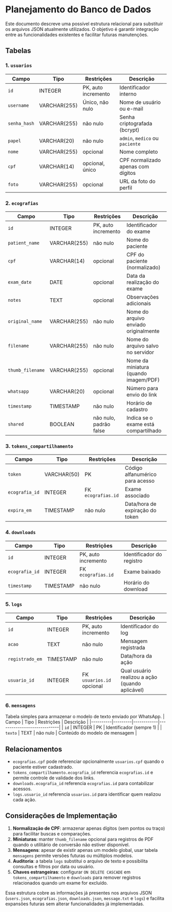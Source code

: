 # Planejamento do Banco de Dados

Este documento descreve uma possível estrutura relacional para substituir os arquivos JSON atualmente utilizados. O objetivo é garantir integração entre as funcionalidades existentes e facilitar futuras manutenções.

## Tabelas

### 1. `usuarios`
| Campo         | Tipo            | Restrições                         | Descrição                                |
|---------------|-----------------|-------------------------------------|---------------------------------------------|
| `id`          | INTEGER         | PK, auto incremento                 | Identificador interno                      |
| `username`    | VARCHAR(255)    | Único, não nulo                   | Nome de usuário ou e-mail                 |
| `senha_hash`  | VARCHAR(255)    | não nulo                           | Senha criptografada (bcrypt)               |
| `papel`       | VARCHAR(20)     | não nulo                           | `admin`, `medico` ou `paciente`            |
| `nome`        | VARCHAR(255)    | opcional                            | Nome completo                              |
| `cpf`         | VARCHAR(14)     | opcional, único                    | CPF normalizado apenas com dígitos         |
| `foto`        | VARCHAR(255)    | opcional                            | URL da foto do perfil                      |

### 2. `ecografias`
| Campo            | Tipo            | Restrições            | Descrição                              |
|------------------|-----------------|----------------------|-------------------------------------------|
| `id`             | INTEGER         | PK, auto incremento  | Identificador do exame                    |
| `patient_name`   | VARCHAR(255)    | não nulo            | Nome do paciente                          |
| `cpf`            | VARCHAR(14)     | opcional             | CPF do paciente (normalizado)             |
| `exam_date`      | DATE            | opcional             | Data da realização do exame               |
| `notes`          | TEXT            | opcional             | Observações adicionais                   |
| `original_name`  | VARCHAR(255)    | não nulo            | Nome do arquivo enviado originalmente     |
| `filename`       | VARCHAR(255)    | não nulo            | Nome do arquivo salvo no servidor         |
| `thumb_filename` | VARCHAR(255)    | opcional             | Nome da miniatura (quando imagem/PDF)     |
| `whatsapp`       | VARCHAR(20)     | opcional             | Número para envio do link                |
| `timestamp`      | TIMESTAMP       | não nulo            | Horário de cadastro                       |
| `shared`         | BOOLEAN         | não nulo, padrão false | Indica se o exame está compartilhado       |

### 3. `tokens_compartilhamento`
| Campo       | Tipo      | Restrições           | Descrição                                 |
|-------------|-----------|-----------------------|----------------------------------------------|
| `token`     | VARCHAR(50) | PK                  | Código alfanumérico para acesso             |
| `ecografia_id` | INTEGER   | FK `ecografias.id`  | Exame associado                              |
| `expira_em` | TIMESTAMP | não nulo            | Data/hora de expiração do token              |

### 4. `downloads`
| Campo          | Tipo      | Restrições            | Descrição                              |
|----------------|-----------|----------------------|-------------------------------------------|
| `id`           | INTEGER   | PK, auto incremento  | Identificador do registro                |
| `ecografia_id` | INTEGER   | FK `ecografias.id`   | Exame baixado                            |
| `timestamp`    | TIMESTAMP | não nulo            | Horário do download                      |

### 5. `logs`
| Campo       | Tipo      | Restrições           | Descrição                              |
|-------------|-----------|----------------------|-------------------------------------------|
| `id`        | INTEGER   | PK, auto incremento  | Identificador do log                     |
| `acao`      | TEXT      | não nulo            | Mensagem registrada                      |
| `registrado_em` | TIMESTAMP | não nulo        | Data/hora da ação                       |
| `usuario_id` | INTEGER   | FK `usuarios.id` opcional | Qual usuário realizou a ação (quando aplicável) |

### 6. `mensagens`
Tabela simples para armazenar o modelo de texto enviado por WhatsApp.
| Campo    | Tipo    | Restrições | Descrição                  |
|----------|---------|------------|-----------------------------|
| `id`     | INTEGER | PK         | Identificador (sempre 1)    |
| `texto`  | TEXT    | não nulo  | Conteúdo do modelo de mensagem |

## Relacionamentos
- `ecografias.cpf` pode referenciar opcionalmente `usuarios.cpf` quando o paciente estiver cadastrado.
- `tokens_compartilhamento.ecografia_id` referencia `ecografias.id` e permite controle de validade dos links.
- `downloads.ecografia_id` referencia `ecografias.id` para contabilizar acessos.
- `logs.usuario_id` referencia `usuarios.id` para identificar quem realizou cada ação.

## Considerações de Implementação
1. **Normalização de CPF**: armazenar apenas dígitos (sem pontos ou traço) para facilitar buscas e comparações.
2. **Miniaturas**: manter `thumb_filename` opcional para registros de PDF quando o utilitário de conversão não estiver disponível.
3. **Mensagens**: apesar de existir apenas um modelo global, usar tabela `mensagens` permite versões futuras ou múltiplos modelos.
4. **Auditoria**: a tabela `logs` substitui o arquivo de texto e possibilita consultas e filtros por data ou usuário.
5. **Chaves estrangeiras**: configurar `ON DELETE CASCADE` em `tokens_compartilhamento` e `downloads` para remover registros relacionados quando um exame for excluído.

Essa estrutura cobre as informações já presentes nos arquivos JSON (`users.json`, `ecografias.json`, `downloads.json`, `message.txt` e `logs`) e facilita expansões futuras sem alterar funcionalidades já implementadas.

